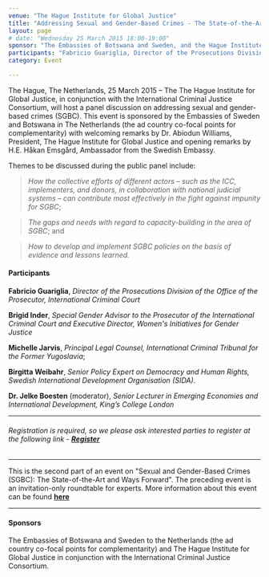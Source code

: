 ```yaml
---
venue: "The Hague Institute for Global Justice"
title: "Addressing Sexual and Gender-Based Crimes - The State-of-the-Art and Ways Forward"
layout: page
# date: "Wednesday 25 March 2015 18:00-19:00"
sponsor: "The Embassies of Botswana and Sweden, and the Hague Institute for Global Justice in conjunction with the International Criminal Justice Consortium"
participants: "Fabricio Guariglia, Director of the Prosecutions Division of the Office of the Prosecutor, International Criminal Court; Brigid Inder, Special Gender Advisor to the Prosecutor of the International Criminal Court and Executive Director, Women's Initiatives for Gender Justice; Michelle Jarvis, Principal Legal Counsel, International Criminal Tribunal for the Former Yugoslavia; and Birgitta Weibahr, Senior Policy Expert on Democracy and Human Rights, Swedish International Development Organisation (SIDA). Moderated by Dr. Jelke Boesten, Senior Lecturer in Emerging Economies and International Development, King’s College London"
category: Event

---
```


The Hague, The Netherlands, 25 March  2015 – The The Hague Institute for Global Justice, in conjunction with the International Criminal Justice Consortium, will host a panel discussion on addressing sexual and gender-based crimes (SGBC). This event is sponsored by the Embassies of Sweden and Botswana in The Netherlands (the ad country co-focal points for complementarity) with welcoming remarks by Dr. Abiodun Williams, President, The Hague Institute for Global Justice and opening remarks by H.E. Håkan Emsgård, Ambassador from the Swedish Embassy.


Themes to be discussed during the public panel include:
 
>*How the collective efforts of different actors – such as the ICC, implementers, and donors, in collaboration with national judicial systems – can contribute most effectively in the fight against impunity for SGBC*;

>*The gaps and needs with regard to capacity-building in the area of SGBC*; and

>*How to develop and implement SGBC policies on the basis of evidence and lessons learned.*

#### Participants

**Fabricio Guariglia**, *Director of the Prosecutions Division of the Office of the Prosecutor, International Criminal Court*

**Brigid Inder**, *Special Gender Advisor to the Prosecutor of the International Criminal Court and Executive Director, Women's Initiatives for Gender Justice* 

**Michelle Jarvis**, *Principal Legal Counsel, International Criminal Tribunal for the Former Yugoslavia*; 

**Birgitta Weibahr**, *Senior Policy Expert on Democracy and Human Rights, Swedish International Development Organisation (SIDA)*.

**Dr. Jelke Boesten** (moderator), *Senior Lecturer in Emerging Economies and International Development, King’s College London*

---

###### Registration is required, so we please ask interested parties to register at the following link - [**Register**](http://www.eventbrite.com/e/public-panel-sexual-and-gender-based-crimes-sgbc-the-state-of-the-art-and-ways-forward-registration-15925401304)

---

This is the second part of an event on "Sexual and Gender-Based Crimes (SGBC): The State-of-the-Art and Ways Forward". The preceding event is an invitation-only roundtable for experts. More information about this event can be found [**here**](http://thehagueinstituteforglobaljustice.org/index.php?page=Events-Events-Upcoming_events-High-Level_Roundtable:_Addressing_Sexual_and_Gender-Based_Crimes&pid=123&id=243)

---


#### Sponsors

The Embassies of Botswana and Sweden to the Netherlands (the ad country co-focal points for complementarity) and The Hague Institute for Global Justice in conjunction with the International Criminal Justice Consortium. 
